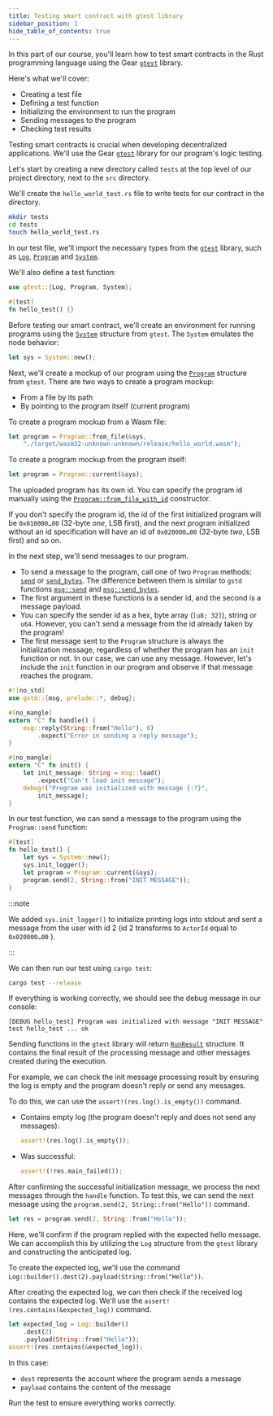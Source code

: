 ```yaml
---
title: Testing smart contract with gtest library
sidebar_position: 1
hide_table_of_contents: true
---
```


In this part of our course, you'll learn how to test smart contracts in the Rust programming language using the Gear [`gtest`](https://docs.gear.rs/gtest/) library.

Here's what we'll cover:

- Creating a test file
- Defining a test function
- Initializing the environment to run the program
- Sending messages to the program
- Checking test results

Testing smart contracts is crucial when developing decentralized applications. We'll use the Gear [`gtest`](https://docs.gear.rs/gtest/) library for our program's logic testing.

Let's start by creating a new directory called `tests` at the top level of our project directory, next to the `src` directory.

We'll create the `hello_world_test.rs` file to write tests for our contract in the directory.

```bash
mkdir tests
cd tests
touch hello_world_test.rs
```

In our test file, we'll import the necessary types from the [`gtest`](https://docs.gear.rs/gtest/) library, such as [`Log`](https://docs.gear.rs/gtest/struct.Log.html), [`Program`](https://docs.gear.rs/gtest/struct.Program.html) and [`System`](https://docs.gear.rs/gtest/struct.System.html).

We'll also define a test function:

```rust title="tests/hello_world_test.rs"
use gtest::{Log, Program, System};

#[test]
fn hello_test() {}
```

Before testing our smart contract, we'll create an environment for running programs using the [`System`](https://docs.gear.rs/gtest/struct.System.html) structure from `gtest`. The `System` emulates the node behavior:

```rust
let sys = System::new();
```

Next, we'll create a mockup of our program using the [`Program`](https://docs.gear.rs/gtest/struct.Program.html) structure from `gtest`. There are two ways to create a program mockup:
- From a file by its path
- By pointing to the program itself (current program)

To create a program mockup from a Wasm file:

```rust
let program = Program::from_file(&sys,
    "./target/wasm32-unknown-unknown/release/hello_world.wasm");
```

To create a program mockup from the program itself:

```rust
let program = Program::current(&sys);
```

The uploaded program has its own id. You can specify the program id manually using the [`Program::from_file_with_id`](https://docs.gear.rs/gtest/struct.Program.html#method.from_file_with_id) constructor.

If you don't specify the program id, the id of the first initialized program will be `0x010000…00` (32-byte _one_, LSB first), and the next program initialized without an id specification will have an id of `0x020000…00` (32-byte _two_, LSB first) and so on.

In the next step, we'll send messages to our program.

- To send a message to the program, call one of two `Program` methods: [`send`](https://docs.gear.rs/gtest/struct.Program.html#method.send) or [`send_bytes`](https://docs.gear.rs/gtest/struct.Program.html#method.send_bytes). The difference between them is similar to `gstd` functions [`msg::send`](https://docs.gear.rs/gstd/msg/fn.send.html) and [`msg::send_bytes`](https://docs.gear.rs/gstd/msg/fn.send_bytes.html).
- The first argument in these functions is a sender id, and the second is a message payload.
- You can specify the sender id as a hex, byte array (`[u8; 32]`), string or `u64`. However, you can't send a message from the id already taken by the program!
- The first message sent to the `Program` structure is always the initialization message, regardless of whether the program has an `init` function or not. In our case, we can use any message. However, let's include the `init` function in our program and observe if that message reaches the program.

```rust title="src/lib.rs"
#![no_std]
use gstd::{msg, prelude::*, debug};

#[no_mangle]
extern "C" fn handle() {
    msg::reply(String::from("Hello"), 0)
        .expect("Error in sending a reply message");
}

#[no_mangle]
extern "C" fn init() {
    let init_message: String = msg::load()
        .expect("Can't load init message");
    debug!("Program was initialized with message {:?}",
        init_message);
}
```

In our test function, we can send a message to the program using the `Program::send` function:

```rust title="tests/hello_world_test.rs"
#[test]
fn hello_test() {
    let sys = System::new();
    sys.init_logger();
    let program = Program::current(&sys);
    program.send(2, String::from("INIT MESSAGE"));
}
```

:::note

We added `sys.init_logger()` to initialize printing logs into stdout and sent a message from the user with id 2 (id 2 transforms to `ActorId` equal to `0x020000…00` ).

:::

We can then run our test using `cargo test`:

```bash
cargo test --release
```

If everything is working correctly, we should see the debug message in our console:

```
[DEBUG hello_test] Program was initialized with message "INIT MESSAGE"
test hello_test ... ok
```

Sending functions in the `gtest` library will return [`RunResult`](https://docs.gear.rs/gtest/struct.RunResult.html) structure. It contains the final result of the processing message and other messages created during the execution.

For example, we can check the init message processing result by ensuring the log is empty and the program doesn't reply or send any messages.

To do this, we can use the `assert!(res.log().is_empty())` command.

- Contains empty log (the program doesn't reply and does not send any messages):

    ```rust
    assert!(res.log().is_empty());
    ```

- Was successful:

    ```rust
    assert!(!res.main_failed());
    ```
After confirming the successful initialization message, we process the next messages through the `handle` function. To test this, we can send the next message using the `program.send(2, String::from("Hello"))` command.

```rust
let res = program.send(2, String::from("Hello"));
```

Here, we'll confirm if the program replied with the expected hello message. We can accomplish this by utilizing the `Log` structure from the `gtest` library and constructing the anticipated log.

To create the expected log, we'll use the command `Log::builder().dest(2).payload(String::from("Hello"))`.

After creating the expected log, we can then check if the received log contains the expected log. We'll use the `assert!(res.contains(&expected_log))` command.

```rust
let expected_log = Log::builder()
    .dest(2)
    .payload(String::from("Hello"));
assert!(res.contains(&expected_log));
```

In this case:
- `dest` represents the account where the program sends a message
- `payload` contains the content of the message


Run the test to ensure everything works correctly.
